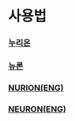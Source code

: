 # 사용법

### [누리온](guidebook/manual/nurion/)

### [뉴론](guidebook/manual/neuron/)

### [NURION(ENG)](manual/nurion-eng/)

### [NEURON(ENG)](manual/neuron-eng.md)
